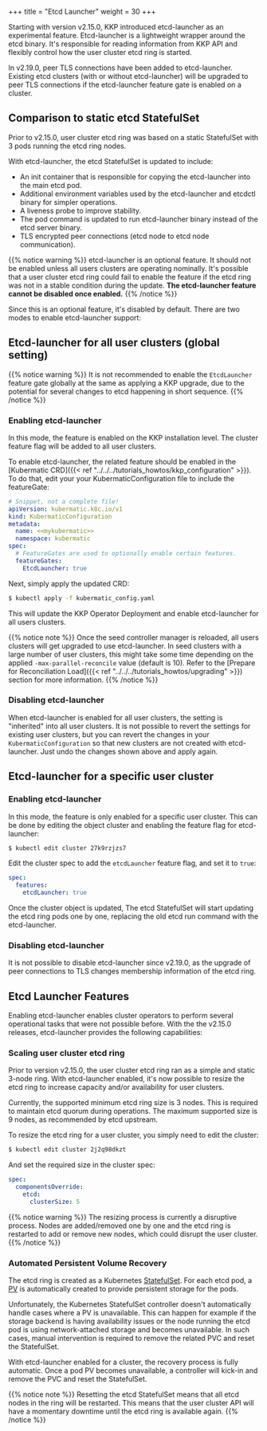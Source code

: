 +++
title = "Etcd Launcher"
weight = 30
+++

Starting with version v2.15.0, KKP introduced etcd-launcher as an experimental feature. Etcd-launcher is a lightweight wrapper around the etcd binary. It's responsible for reading information from KKP API and flexibly control how the user cluster etcd ring is started.

In v2.19.0, peer TLS connections have been added to etcd-launcher. Existing etcd clusters (with or without etcd-launcher) will be upgraded to peer TLS connections if the etcd-launcher feature gate is enabled on a cluster.

## Comparison to static etcd StatefulSet
Prior to v2.15.0, user cluster etcd ring was based on a static StatefulSet with 3 pods running the etcd ring nodes.

With etcd-launcher, the etcd StatefulSet is updated to include:
- An init container that is responsible for copying the etcd-launcher into the main etcd pod.
- Additional environment variables used by the etcd-launcher and etcdctl binary for simpler operations.
- A liveness probe to improve stability.
- The pod command is updated to run etcd-launcher binary instead of the etcd server binary.
- TLS encrypted peer connections (etcd node to etcd node communication).

{{% notice warning %}}
etcd-launcher is an optional feature. It should not be enabled unless all users clusters are operating nominally. It's possible that a user cluster etcd ring could fail to enable the feature if the etcd ring was not in a stable condition during the update. **The etcd-launcher feature cannot be disabled once enabled.**
{{% /notice %}}

Since this is an optional feature, it's disabled by default. There are two modes to enable etcd-launcher support:

## Etcd-launcher for all user clusters (global setting)

{{% notice warning %}}
It is not recommended to enable the `EtcdLauncher` feature gate globally at the same as applying a KKP upgrade, due to the potential for several changes to etcd happening in short sequence.
{{% /notice %}}

### Enabling etcd-launcher
In this mode, the feature is enabled on the KKP installation level. The cluster feature flag will be added to all user clusters.

To enable etcd-launcher, the related feature should be enabled in the [Kubermatic CRD]({{< ref "../../../tutorials_howtos/kkp_configuration" >}}). To do that, edit your your KubermaticConfiguration file to include the featureGate:

```yaml
# Snippet, not a complete file!
apiVersion: kubermatic.k8c.io/v1
kind: KubermaticConfiguration
metadata:
  name: <<mykubermatic>>
  namespace: kubermatic
spec:
  # FeatureGates are used to optionally enable certain features.
  featureGates:
    EtcdLauncher: true
```

Next, simply apply the updated CRD:

```bash
$ kubectl apply -f kubermatic_config.yaml
```

This will update the KKP Operator Deployment and enable etcd-launcher for all users clusters.

{{% notice note %}}
Once the seed controller manager is reloaded, all users clusters will get upgraded to use etcd-launcher. In seed clusters with a large number of user clusters, this might take some time depending on the applied `-max-parallel-reconcile` value (default is 10). Refer to the [Prepare for Reconciliation Load]({{< ref "../../../tutorials_howtos/upgrading" >}}) section for more information.
{{% /notice %}}


### Disabling etcd-launcher

When etcd-launcher is enabled for all user clusters, the setting is "inherited" into all user clusters. It is not possible to revert the settings for existing user clusters, but you can revert the changes in your `KubermaticConfiguration` so that new clusters are not created with etcd-launcher. Just undo the changes shown above and apply again.

## Etcd-launcher for a specific user cluster

### Enabling etcd-launcher
In this mode, the feature is only enabled for a specific user cluster. This can be done by editing the object cluster and enabling the feature flag for etcd-launcher:

```bash
$ kubectl edit cluster 27k9rzjzs7
```

Edit the cluster spec to add the `etcdLauncher` feature flag, and set it to `true`:

```yaml
spec:
  features:
    etcdLauncher: true
```

Once the cluster object is updated, The etcd StatefulSet will start updating the etcd ring pods one by one, replacing the old etcd run command with the etcd-launcher.

### Disabling etcd-launcher

It is not possible to disable etcd-launcher since v2.19.0, as the upgrade of peer connections to TLS changes membership information of the etcd ring.

## Etcd Launcher Features
Enabling etcd-launcher enables cluster operators to perform several operational tasks that were not possible before. With the the v2.15.0 releases, etcd-launcher provides the following capabilities:

### Scaling user cluster etcd ring
Prior to version v2.15.0, the user cluster etcd ring ran as a simple and static 3-node ring. With etcd-launcher enabled, it's now possible to resize the etcd ring to increase capacity and/or availability for user clusters.

Currently, the supported minimum etcd ring size is 3 nodes. This is required to maintain etcd quorum during operations. The maximum supported size is 9 nodes, as recommended by etcd upstream.

To resize the etcd ring for a user cluster, you simply need to edit the cluster:

```bash
$ kubectl edit cluster 2j2q98dkzt
```

And set the required size in the cluster spec:

```yaml
spec:
  componentsOverride:
    etcd:
      clusterSize: 5
```

{{% notice warning %}}
The resizing process is currently a disruptive process. Nodes are added/removed one by one and the etcd ring is restarted to add or remove new nodes, which could disrupt the user cluster.
{{% /notice %}}

### Automated Persistent Volume Recovery
The etcd ring is created as a Kubernetes [StatefulSet](https://kubernetes.io/docs/tutorials/stateful-application/basic-stateful-set/). For each etcd pod, a [PV](https://kubernetes.io/docs/concepts/storage/persistent-volumes/) is automatically created to provide persistent storage for the pods.

Unfortunately, the Kubernetes StatefulSet controller doesn't automatically handle cases where a PV is unavailable. This can happen for example if the storage backend is having availability issues or the node running the etcd pod is using network-attached storage and becomes unavailable. In such cases, manual intervention is required to remove the related PVC and reset the StatefulSet.

With etcd-launcher enabled for a cluster, the recovery process is fully automatic. Once a pod PV becomes unavailable, a controller will kick-in and remove the PVC and reset the StatefulSet.

{{% notice note %}}
Resetting the etcd StatefulSet means that all etcd nodes in the ring will be restarted. This means that the user cluster API will have a momentary downtime until the etcd ring is available again.
{{% /notice %}}
